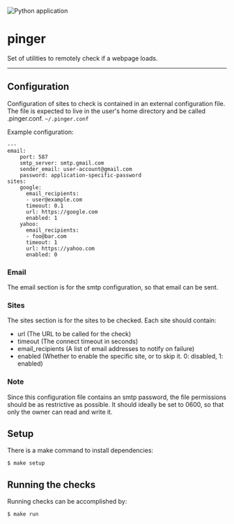 ![Python application](https://github.com/clarke/pinger/workflows/Python%20application/badge.svg)

# pinger

Set of utilities to remotely check if a webpage loads.

---

## Configuration

Configuration of sites to check is contained in an external configuration file. The file is expected to live in the user's home directory and be called .pinger.conf. `~/.pinger.conf`

Example configuration:

```
---
email:
    port: 587
    smtp_server: smtp.gmail.com
    sender_email: user-account@gmail.com
    password: application-specific-password
sites:
    google:
      email_recipients:
      - user@example.com
      timeout: 0.1
      url: https://google.com
      enabled: 1
    yahoo:
      email_recipients:
      - foo@bar.com
      timeout: 1
      url: https://yahoo.com
      enabled: 0
```

### Email

The email section is for the smtp configuration, so that email can be sent.

### Sites

The sites section is for the sites to be checked. Each site should contain:

- url (The URL to be called for the check)
- timeout (The connect timeout in seconds)
- email_recipients (A list of email addresses to notify on failure)
- enabled (Whether to enable the specific site, or to skip it. 0: disabled, 1: enabled)

### Note

Since this configuration file contains an smtp password, the file permissions should be as restrictive as possible. It should ideally be set to 0600, so that only the owner can read and write it.

## Setup

There is a make command to install dependencies:

`$ make setup`

## Running the checks

Running checks can be accomplished by:

`$ make run`

